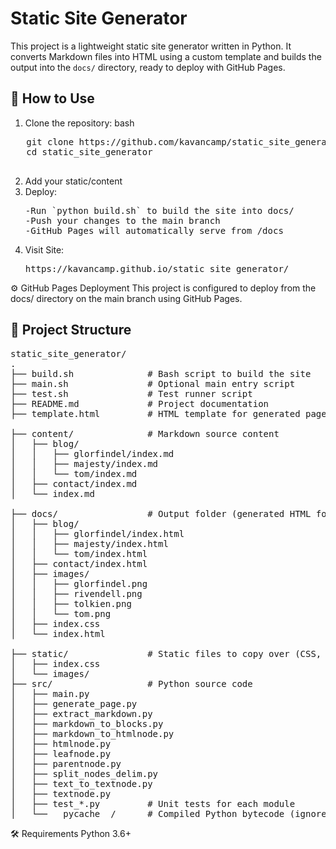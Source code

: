 # Static Site Generator

This project is a lightweight static site generator written in Python. It converts Markdown files into HTML using a custom template and builds the output into the `docs/` directory, ready to deploy with GitHub Pages.

## 🚀 How to Use

1. Clone the repository:
   bash
  <pre>
   git clone https://github.com/kavancamp/static_site_generator.git
   cd static_site_generator
  </pre>
2. Add your static/content
3. Deploy:
   <pre>
   -Run `python build.sh` to build the site into docs/
   -Push your changes to the main branch
   -GitHub Pages will automatically serve from /docs
   </pre>
4. Visit Site:
   <pre>
   https://kavancamp.github.io/static_site_generator/
   </pre>
⚙️ GitHub Pages Deployment
This project is configured to deploy from the docs/ directory on the main branch using GitHub Pages.

## 📁 Project Structure
<pre>
static_site_generator/
.
├── build.sh              # Bash script to build the site
├── main.sh               # Optional main entry script
├── test.sh               # Test runner script
├── README.md             # Project documentation
├── template.html         # HTML template for generated pages

├── content/              # Markdown source content
│   ├── blog/
│   │   ├── glorfindel/index.md
│   │   ├── majesty/index.md
│   │   └── tom/index.md
│   ├── contact/index.md
│   └── index.md

├── docs/                 # Output folder (generated HTML for GitHub Pages)
│   ├── blog/
│   │   ├── glorfindel/index.html
│   │   ├── majesty/index.html
│   │   └── tom/index.html
│   ├── contact/index.html
│   ├── images/
│   │   ├── glorfindel.png
│   │   ├── rivendell.png
│   │   ├── tolkien.png
│   │   └── tom.png
│   ├── index.css
│   └── index.html

├── static/               # Static files to copy over (CSS, images, etc.)
│   ├── index.css
│   └── images/
├── src/                  # Python source code
│   ├── main.py
│   ├── generate_page.py
│   ├── extract_markdown.py
│   ├── markdown_to_blocks.py
│   ├── markdown_to_htmlnode.py
│   ├── htmlnode.py
│   ├── leafnode.py
│   ├── parentnode.py
│   ├── split_nodes_delim.py
│   ├── text_to_textnode.py
│   ├── textnode.py
│   ├── test_*.py         # Unit tests for each module
│   └── __pycache__/      # Compiled Python bytecode (ignored)
</pre>

🛠 Requirements
Python 3.6+
